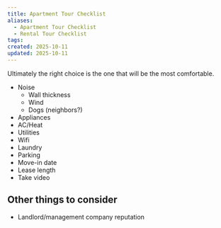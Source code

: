 ```yaml
---
title: Apartment Tour Checklist
aliases: 
  - Apartment Tour Checklist
  - Rental Tour Checklist
tags:
created: 2025-10-11
updated: 2025-10-11
---
```


Ultimately the right choice is the one that will be the most comfortable.

- Noise
	- Wall thickness
	- Wind
	- Dogs (neighbors?)
- Appliances
- AC/Heat
- Utilities
- Wifi
- Laundry
- Parking
- Move-in date
- Lease length
- Take video

## Other things to consider

- Landlord/management company reputation